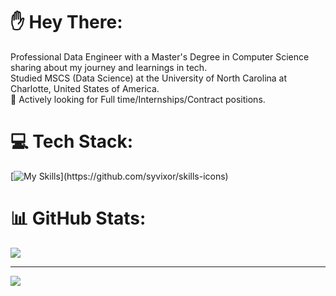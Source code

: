 # ✋ Hey There:
 Professional Data Engineer with a Master's Degree in Computer Science sharing about my journey and learnings in tech.<br> Studied MSCS (Data Science) at the University of North Carolina at Charlotte, United States of America.<br>💭 Actively looking for Full time/Internships/Contract positions.


# 💻 Tech Stack:
[![My Skills](https://skills.syvixor.com/api/icons?i=python,java,javascript,spring,flask,fastapi,graphql,django,jest,spark,amazonwebservices,dbt,snowflake,hadoop,kafka,airflow,docker,kubernetes,terraform,grafana,tableau,powerbi,git,linux,gitlab,snaplogic,mysql,mogodb,postgresql,)](https://github.com/syvixor/skills-icons)

# 📊 GitHub Stats:
![](https://github-readme-stats.vercel.app/api?username=NithinBommena&theme=dark&hide_border=false&include_all_commits=true&count_private=false)<br/>


---
[![](https://visitcount.itsvg.in/api?id=NithinBommena&icon=0&color=0)](https://visitcount.itsvg.in)


